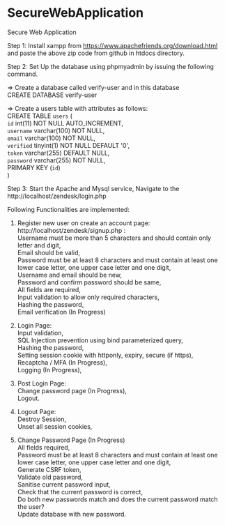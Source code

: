 # SecureWebApplication
Secure Web Application

Step 1: Install xampp from https://www.apachefriends.org/download.html and paste the above zip code from github in htdocs directory.

Step 2: Set Up the database using phpmyadmin by issuing the following command.

=> Create a database called verify-user and in this database</br>
CREATE DATABASE verify-user</br>

=> Create a users table with attributes as follows: </br>
CREATE TABLE `users` ( </br>
 `id` int(11) NOT NULL AUTO_INCREMENT, </br>
 `username` varchar(100) NOT NULL, </br>
 `email` varchar(100) NOT NULL, </br>
 `verified` tinyint(1) NOT NULL DEFAULT '0', </br>
 `token` varchar(255) DEFAULT NULL, </br>
 `password` varchar(255) NOT NULL, </br>
 PRIMARY KEY (`id`) </br>
) </br>

Step 3: Start the Apache and Mysql service, Navigate to the http://localhost/zendesk/login.php </br>

Following Functionalities are implemented:</br>

1) Register new user on create an account page: http://localhost/zendesk/signup.php : </br>
Username must be more than 5 characters and should contain only letter and digit, </br>
Email should be valid,</br>
Password must be at least 8 characters and must contain at least one lower case letter, one upper case letter and one digit,</br>
Username and email should be new,</br>
Password and confirm password should be same,</br>
All fields are required,</br>
Input validation to allow only required characters,</br>
Hashing the password,</br>
Email verification (In Progress)</br>

2) Login Page: </br>
Input validation,</br>
SQL Injection prevention using bind parameterized query,</br>
Hashing the password,</br>
Setting session cookie with httponly, expiry, secure (if https),</br>
Recaptcha / MFA (In Progress),</br>
Logging (In Progress),</br>

3) Post Login Page: </br>
Change password page (In Progress),</br>
Logout. </br>

4)  Logout Page:</br> 
Destroy Session,</br>
Unset all session cookies,</br>

5) Change Password Page  (In Progress)</br>
All fields required,</br>
Password must be at least 8 characters and must contain at least one lower case letter, one upper case letter and one digit,</br>
Generate CSRF token,</br>
Validate old password,</br>
Sanitise current password input,</br>
Check that the current password is correct,</br>
Do both new passwords match and does the current password match the user?</br>
Update database with new password.</br>
